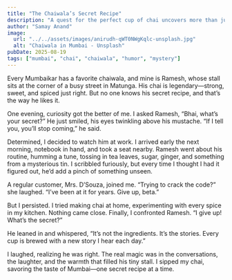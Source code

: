 ```yaml
---
title: "The Chaiwala’s Secret Recipe"
description: "A quest for the perfect cup of chai uncovers more than just a recipe."
author: "Samay Anand"
image:
  url: "../../assets/images/anirudh-qWT0NWgKqlc-unsplash.jpg"
  alt: "Chaiwala in Mumbai - Unsplash"
pubDate: 2025-08-19
tags: ["mumbai", "chai", "chaiwala", "humor", "mystery"]
---
```


Every Mumbaikar has a favorite chaiwala, and mine is Ramesh, whose stall sits at the corner of a busy street in Matunga. His chai is legendary—strong, sweet, and spiced just right. But no one knows his secret recipe, and that’s the way he likes it.

One evening, curiosity got the better of me. I asked Ramesh, “Bhai, what’s your secret?” He just smiled, his eyes twinkling above his mustache. “If I tell you, you’ll stop coming,” he said.

Determined, I decided to watch him at work. I arrived early the next morning, notebook in hand, and took a seat nearby. Ramesh went about his routine, humming a tune, tossing in tea leaves, sugar, ginger, and something from a mysterious tin. I scribbled furiously, but every time I thought I had it figured out, he’d add a pinch of something unseen.

A regular customer, Mrs. D’Souza, joined me. “Trying to crack the code?” she laughed. “I’ve been at it for years. Give up, beta.”

But I persisted. I tried making chai at home, experimenting with every spice in my kitchen. Nothing came close. Finally, I confronted Ramesh. “I give up! What’s the secret?”

He leaned in and whispered, “It’s not the ingredients. It’s the stories. Every cup is brewed with a new story I hear each day.”

I laughed, realizing he was right. The real magic was in the conversations, the laughter, and the warmth that filled his tiny stall. I sipped my chai, savoring the taste of Mumbai—one secret recipe at a time.
